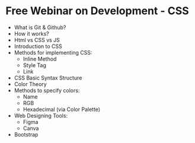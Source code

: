 # Free Webinar on Development - CSS

- What is Git & Github?
- How it works?
- Html vs CSS vs JS
- Introduction to CSS
- Methods for implementing CSS:
  -  Inline Method
  -   Style Tag
  -   Link
- CSS Basic Syntax Structure
- Color Theory
- Methods to specify colors:
  -   Name
  -   RGB
  -   Hexadecimal  (via Color Palette)
- Web Designing Tools:
  -   Figma
  -   Canva
- Bootstrap
